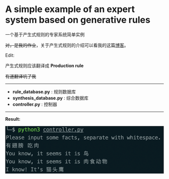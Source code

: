 # A simple example of an expert system based on generative rules
一个基于产生式规则的专家系统简单实例

~~对，是我的作业~~，关于产生式规则的介绍可以看我的这篇[博客](https://blog.kuludu.net/article/产生式表示法)。

Edit: 

产生式规则应该翻译成 **Production rule** 

~~有道翻译坑了我~~

******

* **rule_database.py** : 规则数据库
* **synthesis_database.py** : 综合数据库
* **controller.py** : 控制器 

***

**Result:**

![image](https://github.com/Kuludu/ASEOAESBOGR/blob/master/result.png)

